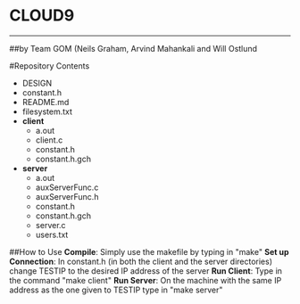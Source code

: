 # CLOUD9

---

##by Team GOM (Neils Graham, Arvind Mahankali and Will Ostlund

#Repository Contents
- DESIGN
- constant.h
- README.md
- filesystem.txt
- **client**
  - a.out
  - client.c
  - constant.h
  - constant.h.gch
- **server**
  - a.out
  - auxServerFunc.c
  - auxServerFunc.h
  - constant.h
  - constant.h.gch
  - server.c
  - users.txt

##How to Use
**Compile**: Simply use the makefile by typing in "make"
**Set up Connection**: In constant.h (in both the client and the server directories) change TESTIP to the desired IP address of the server
**Run Client**: Type in the command "make client"
**Run Server**: On the machine with the same IP address as the one given to TESTIP type in "make server"